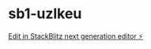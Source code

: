 # sb1-uzlkeu

[Edit in StackBlitz next generation editor ⚡️](https://stackblitz.com/~/github.com/biomedical78/sb1-uzlkeu)